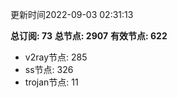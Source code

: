 更新时间2022-09-03 02:31:13

**总订阅: 73**
**总节点: 2907**
**有效节点: 622**
- v2ray节点: 285
- ss节点: 326
- trojan节点: 11
